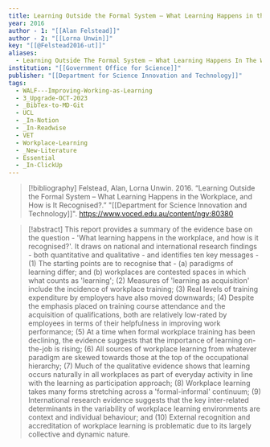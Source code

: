 ```yaml
---
title: Learning Outside the Formal System – What Learning Happens in the Workplace, and How is It Recognised?
year: 2016
author - 1: "[[Alan Felstead]]"
author - 2: "[[Lorna Unwin]]"
key: "[[@Felstead2016-ut]]"
aliases:
  - Learning Outside The Formal System – What Learning Happens In The Workplace, And How Is It Recognised?
institution: "[[Government Office for Science]]"
publisher: "[[Department for Science Innovation and Technology]]"
tags:
  - WALF---Improving-Working-as-Learning
  - 3_Upgrade-OCT-2023
  - _BibTex-to-MD-Git
  - UCL
  - _In-Notion
  - _In-Readwise
  - VET
  - Workplace-Learning
  - _New-Literature
  - Essential
  - _In-ClickUp
---
```


> [!bibliography]
> Felstead, Alan, Lorna Unwin. 2016. “Learning Outside the Formal System – What Learning Happens in the Workplace, and How is It Recognised?.” "[[Department for Science Innovation and Technology]]". https://www.voced.edu.au/content/ngv:80380

> [!abstract]
> This report provides a summary of the evidence base on the question -  'What learning happens in the workplace, and how is it recognised?'. It draws on national and international research findings - both quantitative and qualitative - and identifies ten key messages -  (1) The starting points are to recognise that -  (a) paradigms of learning differ; and (b) workplaces are contested spaces in which what counts as 'learning'; (2) Measures of 'learning as acquisition' include the incidence of workplace training; (3) Real levels of training expenditure by employers have also moved downwards; (4) Despite the emphasis placed on training course attendance and the acquisition of qualifications, both are relatively low-rated by employees in terms of their helpfulness in improving work performance; (5) At a time when formal workplace training has been declining, the evidence suggests that the importance of learning on-the-job is rising; (6) All sources of workplace learning from whatever paradigm are skewed towards those at the top of the occupational hierarchy; (7) Much of the qualitative evidence shows that learning occurs naturally in all workplaces as part of everyday activity in line with the learning as participation approach; (8) Workplace learning takes many forms stretching across a 'formal-informal' continuum; (9) International research evidence suggests that the key inter-related determinants in the variability of workplace learning environments are context and individual behaviour; and (10) External recognition and accreditation of workplace learning is problematic due to its largely collective and dynamic nature.